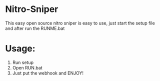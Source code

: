 # Nitro-Sniper
This easy open source nitro sniper is easy to use, just start the setup file and after run the RUNME.bat
# Usage:
1. Run setup
2. Open RUN.bat
3. Just put the webhook and ENJOY!
